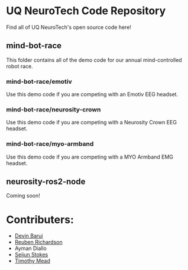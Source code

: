 # UQ NeuroTech Code Repository

Find all of UQ NeuroTech's open source code here!


## mind-bot-race

This folder contains all of the demo code for our annual mind-controlled robot race.

### mind-bot-race/emotiv

Use this demo code if you are competing with an Emotiv EEG headset.

### mind-bot-race/neurosity-crown

Use this demo code if you are competing with a Neurosity Crown EEG headset.

### mind-bot-race/myo-armband

Use this demo code if you are competing with a MYO Armband EMG headset.


## neurosity-ros2-node

Coming soon!

# Contributers:

- [Devin Barui](https://github.com/Devin-Barui)
- [Reuben Richardson](https://github.com/Dooganar)
- Ayman Diallo
- [Seijun Stokes](https://github.com/kintetsuu)
- [Timothy Mead](https://github.com/TTMead)

